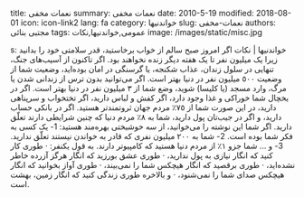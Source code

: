 title: نعمات مخفی
summary: نعمات مخفی
date: 2010-5-19
modified: 2018-08-01
icon:  icon-link2
lang: fa
category: خواندنیها
slug: نعمات-مخفی
authors: مجتبی بنائی
tags: عمومی,خواندنیها,نکات
image: /images/static/misc.jpg

s: خواندنیها | نکات    اگر امروز صبح سالم از خواب برخاستيد، قدر سلامتى خود را بدانيد زيرا يک ميليون نفر تا يک هفته ديگر زنده نخواهند بود.    اگر تاکنون از آسيب‌هاى جنگ،    تنهايى در سلول زندان، عذاب شکنجه،    يا گرسنگى در امان بوده‌ايد،    وضعيت شما از وضعيت ٥٠٠ ميليون نفر در دنيا بهتر است.    اگر می‌توانيد بدون ترس از زندانى شدن يا مرگ، وارد مسجد (يا کليسا) شويد، وضع شما از ٣ ميليون نفر در دنيا بهتر است.    اگر در يخچال شما خوراکى و غذا وجود دارد،    اگر کفش و لباس داريد،  اگر تختخواب و سرپناهى داريد،    در اين صورت شما از ٧٥٪ مردم جهان ثروتمندتر هستيد.    اگر در بانکى حساب داريد، و اگر در جيب‌تان پول داريد،      شما به ٨٪ مردم دنيا که چنين شرايطى دارند تعلّق داريد.    اگر شما اين نوشته را می‌خوانيد، از سه خوشبختى بهره‌مند هستيد:  1- يک کسى به فکر شما بوده است.    2- شما به ٢٠٠ ميليون نفرى که قادر به خواندن نيستند تعلّق نداريد.    3- و ... شما جزو ١٪ از مردم دنيا هستيد که کامپيوتر دارند.        به قول يکنفر:  · طورى کار کنيد که انگار نيازى به پول نداريد،    · طورى عشق بورزيد که انگار هرگز آزرده خاطر نشده‌ايد،  · طورى برقصيد که انگار هيچکس شما را نمی‌بيند،  · طورى آواز بخوانيد که انگار هيچکس صداى شما را نمی‌شنود،  · و بالاخره طورى زندگى کنيد که انگار زمين، بهشت است.